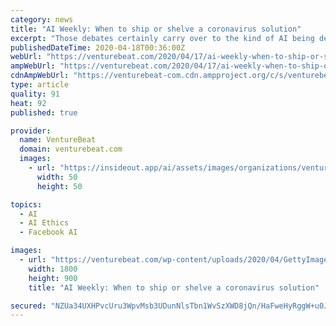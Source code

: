 ```yaml
---
category: news
title: "AI Weekly: When to ship or shelve a coronavirus solution"
excerpt: "Those debates certainly carry over to the kind of AI being deployed right now, and the important question of when a company should ship or shelve a coronavirus solution. A lot of AI is being deployed in the pandemic to save lives and someday soon help us resume daily lives, much of which you’ve been able to read about here. But they aren’t ..."
publishedDateTime: 2020-04-18T00:36:00Z
webUrl: "https://venturebeat.com/2020/04/17/ai-weekly-when-to-ship-or-shelve-a-coronavirus-solution/"
ampWebUrl: "https://venturebeat.com/2020/04/17/ai-weekly-when-to-ship-or-shelve-a-coronavirus-solution/amp/"
cdnAmpWebUrl: "https://venturebeat-com.cdn.ampproject.org/c/s/venturebeat.com/2020/04/17/ai-weekly-when-to-ship-or-shelve-a-coronavirus-solution/amp/"
type: article
quality: 91
heat: 92
published: true

provider:
  name: VentureBeat
  domain: venturebeat.com
  images:
    - url: "https://insideout.app/ai/assets/images/organizations/venturebeat.com-50x50.jpg"
      width: 50
      height: 50

topics:
  - AI
  - AI Ethics
  - Facebook AI

images:
  - url: "https://venturebeat.com/wp-content/uploads/2020/04/GettyImages-1214233667.jpg?fit=1800%2C900&strip=all"
    width: 1800
    height: 900
    title: "AI Weekly: When to ship or shelve a coronavirus solution"

secured: "NZUa34UXHPvcUru3WpvMsb3UDunNlsTbn1WvSzXWD8jQn/HaFweHyRggW+u0J5/BdrPUCgbhsIZ8ghLcTI91PfuU0E6+x0SSHCYDN1izel4nQjsCc6rcgSduHgIvJiRilqigmFwkraVymH+nNhr+ot+da/wyBkmR6cTLuksIkR7vM/wwxnr9AMYpm4GWPlx7XRCGbV56Vmg8bqLMrg+FOFfOSAxtKr4UUF5oFp2ySMOgk5EHhujwemz1KwbBwDMWGZ2p88FrAL0ql4YHNii1KFMTKYsO+jjmwOtH/MMDRZdWr3MoaCHn4qfac511PuMZEQTsqLX1by3OPzW3tAyUjKzNS7Zc6diasbRRy1jR9EV5tobLdMB2jRtWl8pTocuvdHSNEQ8S7eyD9cAI1h609uxgI7rzm8xctikqdy3zIy3Upd4x5jbrdJ6IXl92cXC6W1VcYFgPj2vV/Qzn0ZGzTP5O4Sur+N2tiTi4mah+IYM=;1foCxXwzGQ9iMBZJJlwbuQ=="
---
```


